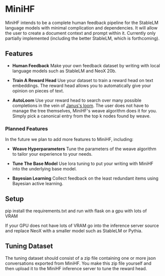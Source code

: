 # MiniHF

MiniHF intends to be a complete human feedback pipeline for the StableLM
language models with minimal complication and dependencies. It will allow
the user to create a document context and prompt within it. Currently only
partially implemented (including the better StableLM, which is forthcoming).

## Features

- **Human Feedback** Make your own feedback dataset by writing with local
language models such as StableLM and NeoX 20b.

- **Train A Reward Head** Use your dataset to train a reward head on text embeddings.
The reward head allows you to automatically give your opinion on pieces of text.

- **AutoLoom** Use your reward head to search over many possible completions
in the vein of [Janus's loom](https://generative.ink/posts/loom-interface-to-the-multiverse/).
The user does not have to manage the tree themselves, MiniHF's weave algorithm
does it for you. Simply pick a canonical entry from the top k nodes found by weave.

### Planned Features

In the future we plan to add more features to MiniHF, including:

- **Weave Hyperparameters** Tune the parameters of the weave algorithm to tailor
your experience to your needs.

- **Tune The Base Model** Use lora tuning to put your writing with MiniHF
into the underlying base model.

- **Bayesian Learning** Collect feedback on the least redundant items using Bayesian active learning.

## Setup

pip install the requirements.txt and run with flask on a gpu with lots of VRAM

If your GPU does not have lots of VRAM go into the inference server source and
replace NeoX with a smaller model such as StableLM or Pythia.

## Tuning Dataset

The tuning dataset should consist of a zip file containing one or more json
conversations exported from MiniHF. You make this zip file yourself and then
upload it to the MiniHF inference server to tune the reward head.